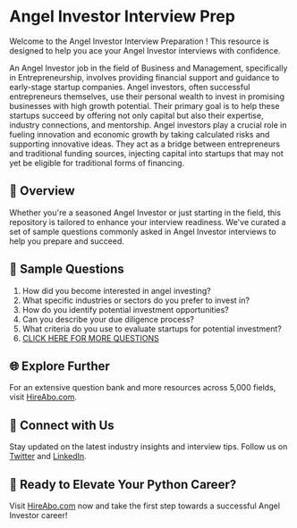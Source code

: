 # Angel Investor Interview Prep

Welcome to the Angel Investor Interview Preparation ! This resource is designed to help you ace your Angel Investor interviews with confidence.

An Angel Investor job in the field of Business and Management, specifically in Entrepreneurship, involves providing financial support and guidance to early-stage startup companies. Angel investors, often successful entrepreneurs themselves, use their personal wealth to invest in promising businesses with high growth potential. Their primary goal is to help these startups succeed by offering not only capital but also their expertise, industry connections, and mentorship. Angel investors play a crucial role in fueling innovation and economic growth by taking calculated risks and supporting innovative ideas. They act as a bridge between entrepreneurs and traditional funding sources, injecting capital into startups that may not yet be eligible for traditional forms of financing.

## 🚀 Overview

Whether you're a seasoned Angel Investor or just starting in the field, this repository is tailored to enhance your interview readiness. We've curated a set of sample questions commonly asked in Angel Investor interviews to help you prepare and succeed.

## 📝 Sample Questions

1. How did you become interested in angel investing?
2. What specific industries or sectors do you prefer to invest in?
3. How do you identify potential investment opportunities?
4. Can you describe your due diligence process?
5. What criteria do you use to evaluate startups for potential investment?
6. [CLICK HERE FOR MORE QUESTIONS](https://hireabo.com/job/1_4_13/Angel%20Investor)

## 🌐 Explore Further

For an extensive question bank and more resources across 5,000 fields, visit [HireAbo.com](https://www.hireabo.com).

## 📱 Connect with Us

Stay updated on the latest industry insights and interview tips. Follow us on [Twitter](https://twitter.com/hireabo) and [LinkedIn](https://www.linkedin.com/in/hire-abo-3609972a8/).

## 🚀 Ready to Elevate Your Python Career?

Visit [HireAbo.com](https://www.hireabo.com) now and take the first step towards a successful Angel Investor career!